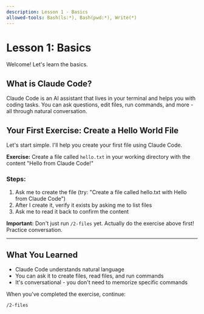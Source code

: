 ```yaml
---
description: Lesson 1 - Basics
allowed-tools: Bash(ls:*), Bash(pwd:*), Write(*)
---
```


# Lesson 1: Basics

Welcome! Let's learn the basics.

## What is Claude Code?

Claude Code is an AI assistant that lives in your terminal and helps you with coding tasks. You can ask questions, edit files, run commands, and more - all through natural conversation.

## Your First Exercise: Create a Hello World File

Let's start simple. I'll help you create your first file using Claude Code.

**Exercise:** Create a file called `hello.txt` in your working directory with the content "Hello from Claude Code!"

### Steps:
1. Ask me to create the file (try: "Create a file called hello.txt with Hello from Claude Code")
2. After I create it, verify it exists by asking me to list files
3. Ask me to read it back to confirm the content

**Important:** Don't just run `/2-files` yet. Actually do the exercise above first! Practice conversation.

---

## What You Learned

- Claude Code understands natural language
- You can ask it to create files, read files, and run commands
- It's conversational - you don't need to memorize specific commands

When you've completed the exercise, continue:

```
/2-files
```
